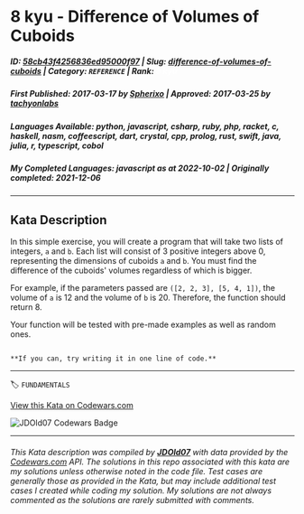 # 8 kyu - Difference of Volumes of Cuboids

##### **ID**: [58cb43f4256836ed95000f97](https://www.codewars.com/kata/58cb43f4256836ed95000f97) | **Slug**: [difference-of-volumes-of-cuboids](https://www.codewars.com/kata/58cb43f4256836ed95000f97) | **Category**: `REFERENCE` | **Rank**: <span style="color:white">8 kyu</span>

##### **First Published**: 2017-03-17 ***by*** [Spherixo](https://www.codewars.com/users/Spherixo) | **Approved**: 2017-03-25 ***by*** [tachyonlabs](https://www.codewars.com/users/tachyonlabs)

##### **Languages Available**: python, javascript, csharp, ruby, php, racket, c, haskell, nasm, coffeescript, dart, crystal, cpp, prolog, rust, swift, java, julia, r, typescript, cobol

##### **My Completed Languages**: javascript ***as at*** 2022-10-02 | **Originally completed**: 2021-12-06

---

## Kata Description


In this simple exercise, you will create a program that will take two lists of integers, `a` and `b`. Each list will consist of 3 positive integers above 0, representing the dimensions of cuboids `a` and `b`. You must find the difference of the cuboids' volumes regardless of which is bigger.



For example, if the parameters passed are `([2, 2, 3], [5, 4, 1])`, the volume of `a` is 12 and the volume of `b` is 20. Therefore, the function should return 8.



Your function will be tested with pre-made examples as well as random ones.

~~~if-not:cobol

**If you can, try writing it in one line of code.**

~~~



---


🏷 `FUNDAMENTALS`


[View this Kata on Codewars.com](https://www.codewars.com/kata/58cb43f4256836ed95000f97)

![](https://www.codewars.com/users/jdold07/badges/large "JDOld07 Codewars Badge")

---

###### *This Kata description was compiled by [**JDOld07**](https://tpstech.dev) with data provided by the [Codewars.com](https://www.codewars.com) API.  The solutions in this repo associated with this kata are my solutions unless otherwise noted in the code file.  Test cases are generally those as provided in the Kata, but may include additional test cases I created while coding my solution.  My solutions are not always commented as the solutions are rarely submitted with comments.*
